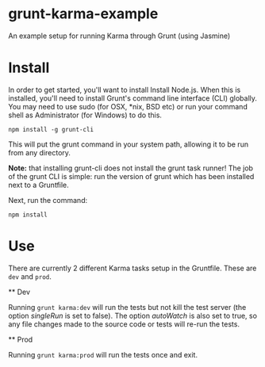 grunt-karma-example
===================

An example setup for running Karma through Grunt (using Jasmine)

Install
=======

In order to get started, you'll want to install Install Node.js. When this is installed, you'll need to install Grunt's command line interface (CLI) globally. You may need to use sudo (for OSX, *nix, BSD etc) or run your command shell as Administrator (for Windows) to do this.

`npm install -g grunt-cli`

This will put the grunt command in your system path, allowing it to be run from any directory.

**Note:** that installing grunt-cli does not install the grunt task runner! The job of the grunt CLI is simple: run the version of grunt which has been installed next to a Gruntfile.

Next, run the command:

`npm install`


Use
===

There are currently 2 different Karma tasks setup in the Gruntfile. These are `dev` and `prod`.

** Dev

Running `grunt karma:dev` will run the tests but not kill the test server (the option *singleRun* is set to false). The option *autoWatch* is also set to true, so any file changes made to the source code or tests will re-run the tests.

** Prod

Running `grunt karma:prod` will run the tests once and exit.